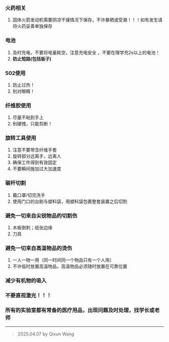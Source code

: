 ### 火药相关
1. 固体火箭发动机需要阴凉干燥情况下保存，不许暴晒或受潮！！！如有发生请将火药妥善单独保存
### 电池  
1. 及时充电，不要将电量耗空，注意充电安全 ，不要在理学充2s以上的电池！
2. **防止短路(包括板子)**
### 502使用
1. 防止过热！
2. 别对眼睛！
### 纤维胶使用
1. 尽量不粘到手上
2. 别硬拽，只能剪断！
### 旋转工具使用
1. 注意不要带含纤维手套
2. 旋转部分远离手，远离人
3. 确保工件得到有效固定
4. 不要瞬间施加过大加速度
### 碳杆切割
1. 戴口罩/切完洗手
2. 使用门口的台剧与塑料袋，用塑料袋包裹整套装置之后切割
### 避免一切来自尖锐物品的切割伤
1. 木板倒刺；纸张边缘
2. 刀具
### 避免一切来自高温物品的烫伤
1. 一人一物一用（同一时间同一个物品只有一个人用）
2. 不许临时放置高温物品，高温物品必须随时放置在可靠位置
### 减少有机物的吸入
### 不要直视激光！！！
### 所有的实验室都有常备的医疗用品，出现问题及时处理，找学长或老师

---
> 2025.04.07 by Qixun Wang